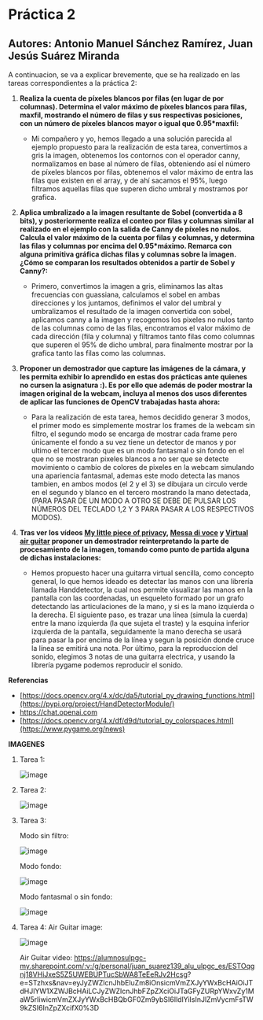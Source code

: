 # Práctica 2

## Autores: Antonio Manuel Sánchez Ramírez, Juan Jesús Suárez Miranda

A continuacion, se va a explicar brevemente, que se ha realizado en las tareas correspondientes a la práctica 2:

1. **Realiza la cuenta de píxeles blancos por filas (en lugar de por columnas). Determina el valor máximo de píxeles blancos para filas, maxfil, mostrando el número de filas y sus respectivas posiciones, con un número de píxeles blancos mayor o igual que 0.95*maxfil:**
   
     - Mi compañero y yo, hemos llegado a una solución parecida al ejemplo propuesto para la realización de esta tarea, convertimos a gris la imagen, obtenemos los contornos con el operador canny, normalizamos en base al número de filas, obteniendo así el número de píxeles blancos por filas, obtenemos el valor máximo de entra las filas que existen en el array, y de ahí sacamos el 95%, luego filtramos aquellas filas que superen dicho umbral y mostramos por grafica.

2. **Aplica umbralizado a la imagen resultante de Sobel (convertida a 8 bits), y posteriormente realiza el conteo por filas y columnas similar al realizado en el ejemplo con la salida de Canny de píxeles no nulos. Calcula el valor máximo de la cuenta por filas y columnas, y determina las filas y columnas por encima del 0.95*máximo. Remarca con alguna primitiva gráfica dichas filas y columnas sobre la imagen. ¿Cómo se comparan los resultados obtenidos a partir de Sobel y Canny?:**
   
    - Primero, convertimos la imagen a gris, eliminamos las altas frecuencias con guassiana, calculamos el sobel en ambas direcciones y los juntamos, definimos el valor del umbral y umbralizamos el resultado de la imagen convertida con sobel, aplicamos canny a la imagen y recogemos los pixeles no nulos tanto de las columnas como de las filas, encontramos el valor máximo de cada dirección (fila y columna) y filtramos tanto filas como columnas que superen el 95% de dicho umbral, para finalmente mostrar por la grafica tanto las filas como las columnas.

3. **Proponer un demostrador que capture las imágenes de la cámara, y les permita exhibir lo aprendido en estas dos prácticas ante quienes no cursen la asignatura :). Es por ello que además de poder mostrar la imagen original de la webcam, incluya al menos dos usos diferentes de aplicar las funciones de OpenCV trabajadas hasta ahora:**
   
    - Para la realización de esta tarea, hemos decidido generar 3 modos, el primer modo es simplemente mostrar los frames de la webcam sin filtro, el segundo modo se encarga de mostrar cada frame pero únicamente el fondo a su vez tiene un detector de manos y por ultimo el tercer modo que es un modo fantasmal o sin fondo en el que no se mostraran pixeles blancos a no ser que se detecte movimiento o cambio de colores de pixeles en la webcam simulando una apariencia fantasmal, ademas este modo detecta las manos tambien, en ambos modos (el 2 y el 3) se dibujara un circulo verde en el segundo y blanco en el tercero mostrando la mano detectada, (PARA PASAR DE UN MODO A OTRO SE DEBE DE PULSAR LOS NÚMEROS DEL TECLADO 1,2 Y 3 PARA PASAR A LOS RESPECTIVOS MODOS).

4. **Tras ver los vídeos [My little piece of privacy](https://www.niklasroy.com/project/88/my-little-piece-of-privacy), [Messa di voce](https://youtu.be/GfoqiyB1ndE?feature=shared) y [Virtual air guitar](https://youtu.be/FIAmyoEpV5c?feature=shared) proponer un demostrador reinterpretando la parte de procesamiento de la imagen, tomando como punto de partida alguna de dichas instalaciones:**
   
    - Hemos propuesto hacer una guitarra virtual sencilla, como concepto general, lo que hemos ideado es detectar las manos con una librería llamada Handdetector, la cual nos permite visualizar las manos en la pantalla con las coordenadas, un esqueleto formado por un grafo detectando las articulaciones de la mano, y si es la mano izquierda o la derecha. El siguiente paso, es trazar una línea (simula la cuerda) entre la mano izquierda (la que sujeta el traste) y la esquina inferior izquierda de la pantalla, seguidamente la mano derecha se usará para pasar la por encima de la línea y segun la posición donde cruce la línea se emitirá una nota. Por último, para la reproduccion del sonido, elegimos 3 notas de una guitarra electrica, y usando la librería pygame podemos reproducir el sonido.

**Referencias**
- [https://docs.opencv.org/4.x/dc/da5/tutorial_py_drawing_functions.html](https://pypi.org/project/HandDetectorModule/)
- https://chat.openai.com
- [https://docs.opencv.org/4.x/df/d9d/tutorial_py_colorspaces.html](https://www.pygame.org/news)

**IMAGENES**

1. Tarea 1:
   
   ![image](https://github.com/user-attachments/assets/84d984dc-23cd-4d9d-9e28-76bf2dc7c0cd)

2. Tarea 2:
   
   ![image](https://github.com/user-attachments/assets/8949fece-dcdc-44e6-b03a-fe3e760578a5)
   
3. Tarea 3:

   Modo sin filtro:
   
   ![image](https://github.com/user-attachments/assets/6221ccbe-574d-4e50-bb26-3f14ee5d4dd5)

   Modo fondo:

   ![image](https://github.com/user-attachments/assets/452fc920-0534-43d9-9e30-d04258d46220)

   Modo fantasmal o sin fondo:

   ![image](https://github.com/user-attachments/assets/c47fb111-26ed-49bc-8287-1f285a5c8a7a)

5. Tarea 4:
   Air Guitar image:
   
   ![image](https://github.com/user-attachments/assets/d4f0c223-dc1e-415a-9747-3672c54de24a)

   Air Guitar video: https://alumnosulpgc-my.sharepoint.com/:v:/g/personal/juan_suarez139_alu_ulpgc_es/ESTOqgnj18VHiJxeS5Z5UWEBUPTucSbWA8TeEeRJv2Hcsg? e=STzhxs&nav=eyJyZWZlcnJhbEluZm8iOnsicmVmZXJyYWxBcHAiOiJTdHJlYW1XZWJBcHAiLCJyZWZlcnJhbFZpZXciOiJTaGFyZURpYWxvZy1MaW5rIiwicmVmZXJyYWxBcHBQbGF0Zm9ybSI6IldlYiIsInJlZmVycmFsTW9kZSI6InZpZXcifX0%3D

   
